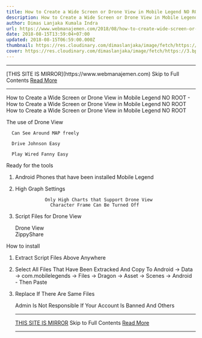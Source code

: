 ```yaml
---
title: How to Create a Wide Screen or Drone View in Mobile Legend NO ROOT
description: How to Create a Wide Screen or Drone View in Mobile Legend NO ROOT
author: Dimas Lanjaka Kumala Indra
url: https://www.webmanajemen.com/2018/08/how-to-create-wide-screen-or-drone-view.html
date: 2018-08-15T13:59:04+07:00
updated: 2018-08-15T06:59:00.000Z
thumbnail: https://res.cloudinary.com/dimaslanjaka/image/fetch/https://3.bp.blogspot.com/-KhWvYh2yApY/W3K2X8QfpAI/AAAAAAAAFic/xljYGye6zjsZlJAa-NJKxRsvVnWiq5PTQCK4BGAYYCw/s640/maxresdefault%2B%25281%2529.jpg
cover: https://res.cloudinary.com/dimaslanjaka/image/fetch/https://3.bp.blogspot.com/-KhWvYh2yApY/W3K2X8QfpAI/AAAAAAAAFic/xljYGye6zjsZlJAa-NJKxRsvVnWiq5PTQCK4BGAYYCw/s640/maxresdefault%2B%25281%2529.jpg
---
```


<hr/> [THIS SITE IS MIRROR](https://www.webmanajemen.com) Skip to Full Contents <a href="https://www.webmanajemen.com/2018/08/how-to-create-wide-screen-or-drone-view.html" rel="follow" class="button" id="read-more">Read More</a> <hr/> How to Create a Wide Screen or Drone View in Mobile Legend NO ROOT - How to Create a Wide Screen or Drone View in Mobile Legend NO ROOT How to Create a Wide Screen or Drone View in Mobile Legend NO ROOT 
              
The use of Drone View 
    
      Can See Around MAP freely         
  
      Drive Johnson Easy         
  
      Play Wired Fanny Easy         
    
    
Ready for the tools 
1. Android Phones that have been installed Mobile Legend 
2. High Graph Settings 
          
                                                                              
    
                  Only High Charts that Support Drone View                               
                    Character Frame Can Be Turned Off                     
  
    
3. Script Files for Drone View 

    
      Drone View         
     ZippyShare    
    
How to install 
 1. Extract     Script Files     Above Anywhere 
2. Select All Files That Have Been Extracked And Copy To 
 Android -> Data -> com.mobilelegends -> Files -> Dragon -> Asset -> Scenes -> Android - Then Paste 
3. Replace If There Are Same Files 
    


     Admin Is Not Responsible If Your Account Is Banned And Others <hr/> [THIS SITE IS MIRROR](https://www.webmanajemen.com) Skip to Full Contents <a href="https://www.webmanajemen.com/2018/08/how-to-create-wide-screen-or-drone-view.html" rel="follow" class="button" id="read-more">Read More</a> <hr/>